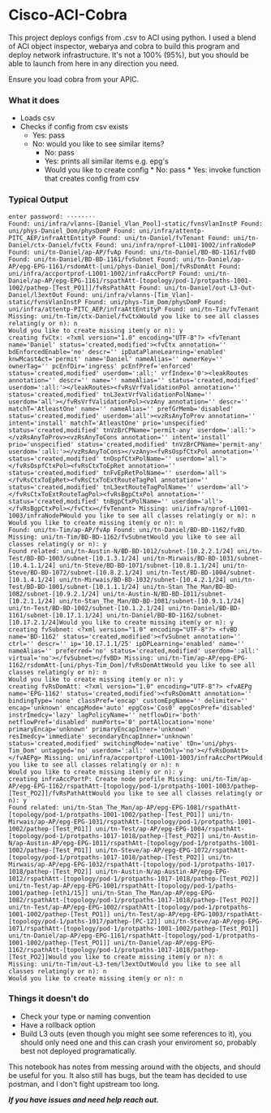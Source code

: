 # Cisco-ACI-Cobra

This project deploys configs from .csv to ACI using python. I used a blend of ACI object inspector, webarya and cobra to build this program and deploy network infrastructure. It's not a 100% (95%), but you should be able to launch from here in any direction you need. 

Ensure you load cobra from your APIC.

### What it does
* Loads csv
* Checks if config from csv exists
    * Yes: pass
    * No: would you like to see similar items?
        * No: pass
        * Yes: prints all similar items e.g. epg's
        * Would you like to create config
                * No: pass
                * Yes: invoke function that creates config from csv

### Typical Output 
```
enter password: ········
Found: uni/infra/vlanns-[Daniel_Vlan_Pool]-static/fvnsVlanInstP Found: uni/phys-Daniel_Dom/physDomP Found: uni/infra/attentp-PITC_AEP/infraAttEntityP Found: uni/tn-Daniel/fvTenant Found: uni/tn-Daniel/ctx-Daniel/fvCtx Found: uni/infra/nprof-L1001-1002/infraNodeP Found: uni/tn-Daniel/ap-AP/fvAp Found: uni/tn-Daniel/BD-BD-1161/fvBD Found: uni/tn-Daniel/BD-BD-1161/fvSubnet Found: uni/tn-Daniel/ap-AP/epg-EPG-1161/rsdomAtt-[uni/phys-Daniel_Dom]/fvRsDomAtt Found: uni/infra/accportprof-L1001-1002/infraAccPortP Found: uni/tn-Daniel/ap-AP/epg-EPG-1161/rspathAtt-[topology/pod-1/protpaths-1001-1002/pathep-[Test_PO1]]/fvRsPathAtt Found: uni/tn-Daniel/out-L3-Out-Daniel/l3extOut Found: uni/infra/vlanns-[Tim_Vlan]-static/fvnsVlanInstP Found: uni/phys-Tim_Dom/physDomP Found: uni/infra/attentp-PITC_AEP/infraAttEntityP Found: uni/tn-Tim/fvTenant Missing: uni/tn-Tim/ctx-Daniel/fvCtxWould you like to see all classes relating(y or n): n
Would you like to create missing item(y or n): y
creating fvCtx: <?xml version="1.0" encoding="UTF-8"?> <fvTenant name='Daniel' status='created,modified'><fvCtx annotation='' bdEnforcedEnable='no' descr='' ipDataPlaneLearning='enabled' knwMcastAct='permit' name='Daniel' nameAlias='' ownerKey='' ownerTag='' pcEnfDir='ingress' pcEnfPref='enforced' status='created,modified' userdom=':all:' vrfIndex='0'><leakRoutes annotation='' descr='' name='' nameAlias='' status='created,modified' userdom=':all:'></leakRoutes><fvRsVrfValidationPol annotation='' status='created,modified' tnL3extVrfValidationPolName='' userdom='all'></fvRsVrfValidationPol><vzAny annotation='' descr='' matchT='AtleastOne' name='' nameAlias='' prefGrMemb='disabled' status='created,modified' userdom='all'><vzRsAnyToProv annotation='' intent='install' matchT='AtleastOne' prio='unspecified' status='created,modified' tnVzBrCPName='permit-any' userdom=':all:'></vzRsAnyToProv><vzRsAnyToCons annotation='' intent='install' prio='unspecified' status='created,modified' tnVzBrCPName='permit-any' userdom=':all:'></vzRsAnyToCons></vzAny><fvRsOspfCtxPol annotation='' status='created,modified' tnOspfCtxPolName='' userdom='all'></fvRsOspfCtxPol><fvRsCtxToEpRet annotation='' status='created,modified' tnFvEpRetPolName='' userdom='all'></fvRsCtxToEpRet><fvRsCtxToExtRouteTagPol annotation='' status='created,modified' tnL3extRouteTagPolName='' userdom='all'></fvRsCtxToExtRouteTagPol><fvRsBgpCtxPol annotation='' status='created,modified' tnBgpCtxPolName='' userdom='all'></fvRsBgpCtxPol></fvCtx></fvTenant> Missing: uni/infra/nprof-L1001-1003/infraNodePWould you like to see all classes relating(y or n): n
Would you like to create missing item(y or n): n
Found: uni/tn-Tim/ap-AP/fvAp Found: uni/tn-Daniel/BD-BD-1162/fvBD Missing: uni/tn-Tim/BD-BD-1162/fvSubnetWould you like to see all classes relating(y or n): y
Found related: uni/tn-Austin-N/BD-BD-1012/subnet-[10.2.2.1/24] uni/tn-Test/BD-BD-1003/subnet-[10.1.3.1/24] uni/tn-Mirwais/BD-BD-1031/subnet-[10.4.1.1/24] uni/tn-Steve/BD-BD-1071/subnet-[10.8.1.1/24] uni/tn-Steve/BD-BD-1072/subnet-[10.8.2.1/24] uni/tn-Test/BD-BD-1004/subnet-[10.1.4.1/24] uni/tn-Mirwais/BD-BD-1032/subnet-[10.4.2.1/24] uni/tn-Test/BD-BD-1001/subnet-[10.1.1.1/24] uni/tn-Stan_The_Man/BD-BD-1082/subnet-[10.9.2.1/24] uni/tn-Austin-N/BD-BD-1011/subnet-[10.2.1.1/24] uni/tn-Stan_The_Man/BD-BD-1081/subnet-[10.9.1.1/24] uni/tn-Test/BD-BD-1002/subnet-[10.1.2.1/24] uni/tn-Daniel/BD-BD-1161/subnet-[10.17.1.1/24] uni/tn-Daniel/BD-BD-1162/subnet-[10.17.2.1/24]Would you like to create missing item(y or n): y
creating fvSubnet: <?xml version="1.0" encoding="UTF-8"?> <fvBD name='BD-1162' status='created,modified'><fvSubnet annotation='' ctrl='' descr='' ip='10.17.1.1/25' ipDPLearning='enabled' name='' nameAlias='' preferred='no' status='created,modified' userdom=':all:' virtual='no'></fvSubnet></fvBD> Missing: uni/tn-Tim/ap-AP/epg-EPG-1162/rsdomAtt-[uni/phys-Tim_Dom]/fvRsDomAttWould you like to see all classes relating(y or n): n
Would you like to create missing item(y or n): y
creating fvRsDomAtt: <?xml version="1.0" encoding="UTF-8"?> <fvAEPg name='EPG-1162' status='created,modified'><fvRsDomAtt annotation='' bindingType='none' classPref='encap' customEpgName='' delimiter='' encap='unknown' encapMode='auto' epgCos='Cos0' epgCosPref='disabled' instrImedcy='lazy' lagPolicyName='' netflowDir='both' netflowPref='disabled' numPorts='0' portAllocation='none' primaryEncap='unknown' primaryEncapInner='unknown' resImedcy='immediate' secondaryEncapInner='unknown' status='created,modified' switchingMode='native' tDn='uni/phys-Tim_Dom' untagged='no' userdom=':all:' vnetOnly='no'></fvRsDomAtt></fvAEPg> Missing: uni/infra/accportprof-L1001-1003/infraAccPortPWould you like to see all classes relating(y or n): n
Would you like to create missing item(y or n): y
creating infraAccPortP: Create node profile Missing: uni/tn-Tim/ap-AP/epg-EPG-1162/rspathAtt-[topology/pod-1/protpaths-1001-1003/pathep-[Test_PO2]]/fvRsPathAttWould you like to see all classes relating(y or n): y
Found related: uni/tn-Stan_The_Man/ap-AP/epg-EPG-1081/rspathAtt-[topology/pod-1/protpaths-1001-1002/pathep-[Test_PO1]] uni/tn-Mirwais/ap-AP/epg-EPG-1031/rspathAtt-[topology/pod-1/protpaths-1001-1002/pathep-[Test_PO1]] uni/tn-Test/ap-AP/epg-EPG-1004/rspathAtt-[topology/pod-1/protpaths-1017-1018/pathep-[Test_PO2]] uni/tn-Austin-N/ap-Austin-AP/epg-EPG-1011/rspathAtt-[topology/pod-1/protpaths-1001-1002/pathep-[Test_PO1]] uni/tn-Steve/ap-AP/epg-EPG-1072/rspathAtt-[topology/pod-1/protpaths-1017-1018/pathep-[Test_PO2]] uni/tn-Mirwais/ap-AP/epg-EPG-1032/rspathAtt-[topology/pod-1/protpaths-1017-1018/pathep-[Test_PO2]] uni/tn-Austin-N/ap-Austin-AP/epg-EPG-1012/rspathAtt-[topology/pod-1/protpaths-1017-1018/pathep-[Test_PO2]] uni/tn-Test/ap-AP/epg-EPG-1001/rspathAtt-[topology/pod-1/paths-1001/pathep-[eth1/15]] uni/tn-Stan_The_Man/ap-AP/epg-EPG-1082/rspathAtt-[topology/pod-1/protpaths-1017-1018/pathep-[Test_PO2]] uni/tn-Test/ap-AP/epg-EPG-1002/rspathAtt-[topology/pod-1/protpaths-1001-1002/pathep-[Test_PO1]] uni/tn-Test/ap-AP/epg-EPG-1003/rspathAtt-[topology/pod-1/paths-1017/pathep-[PC-12]] uni/tn-Steve/ap-AP/epg-EPG-1071/rspathAtt-[topology/pod-1/protpaths-1001-1002/pathep-[Test_PO1]] uni/tn-Daniel/ap-AP/epg-EPG-1161/rspathAtt-[topology/pod-1/protpaths-1001-1002/pathep-[Test_PO1]] uni/tn-Daniel/ap-AP/epg-EPG-1162/rspathAtt-[topology/pod-1/protpaths-1017-1018/pathep-[Test_PO2]]Would you like to create missing item(y or n): n
Missing: uni/tn-Tim/out-L3-tem/l3extOutWould you like to see all classes relating(y or n): n
Would you like to create missing item(y or n): n
```
### Things it doesn't do
* Check your type or naming convention
* Have a rollback option
* Build L3 outs (even though you might see some references to it), you should only need one and this can crash your enviroment so, probably best not deployed programatically.
 
This notebook has notes from messing around with the objects, and should be useful for you. It also still has bugs, but the team has decided to use postman, and I don't fight upstream too long.

***If you have issues and need help reach out.***
